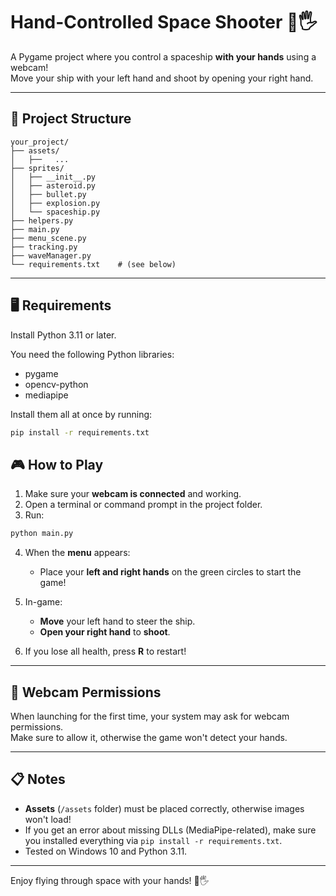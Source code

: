 # Hand-Controlled Space Shooter 🚀🖐️

A Pygame project where you control a spaceship **with your hands** using a webcam!  
Move your ship with your left hand and shoot by opening your right hand.

---

## 📂 Project Structure

```
your_project/
├── assets/
│   ├──   ...      
├── sprites/
│   ├── __init__.py
│   ├── asteroid.py
│   ├── bullet.py
│   ├── explosion.py
│   └── spaceship.py
├── helpers.py
├── main.py
├── menu_scene.py
├── tracking.py
├── waveManager.py
└── requirements.txt    # (see below)
```

---

## 🖥️ Requirements

Install Python 3.11 or later.

You need the following Python libraries:

- pygame
- opencv-python
- mediapipe

Install them all at once by running:

```bash
pip install -r requirements.txt
```


## 🎮 How to Play

1. Make sure your **webcam is connected** and working.
2. Open a terminal or command prompt in the project folder.
3. Run:

```bash
python main.py
```

4. When the **menu** appears:
   - Place your **left and right hands** on the green circles to start the game!

5. In-game:
   - **Move** your left hand to steer the ship.
   - **Open your right hand** to **shoot**.

6. If you lose all health, press **R** to restart!

---

## 📸 Webcam Permissions

When launching for the first time, your system may ask for webcam permissions.  
Make sure to allow it, otherwise the game won't detect your hands.

---

## 📋 Notes

- **Assets** (`/assets` folder) must be placed correctly, otherwise images won't load!
- If you get an error about missing DLLs (MediaPipe-related), make sure you installed everything via `pip install -r requirements.txt`.
- Tested on Windows 10 and Python 3.11.

---

Enjoy flying through space with your hands! 🚀🖐️
